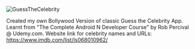 ![GuessTheCelebrity](https://user-images.githubusercontent.com/66664643/123526109-47818680-d6f3-11eb-8ca4-8273c3f4ddbe.png)

Created my own Bollywood Version of classic Guess the Celebrity App. Learnt from "The Complete Android N Developer Course" by Rob Percival @ Udemy.com. Website link for celebrity names and URLs: https://www.imdb.com/list/ls068010962/

